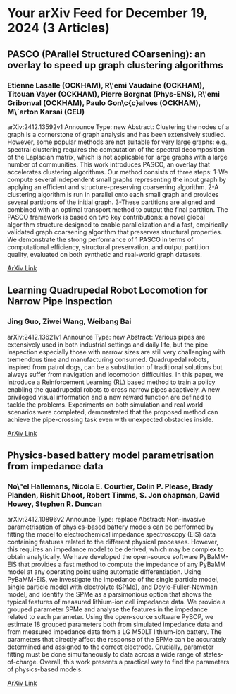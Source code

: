 <h1>Your arXiv Feed for December 19, 2024 (3 Articles)</h1>
<h2>PASCO (PArallel Structured COarsening): an overlay to speed up graph clustering algorithms</h2>
<h3>Etienne Lasalle (OCKHAM), R\'emi Vaudaine (OCKHAM), Titouan Vayer (OCKHAM), Pierre Borgnat (Phys-ENS), R\'emi Gribonval (OCKHAM), Paulo Gon\c{c}alves (OCKHAM), M\`arton Karsai (CEU)</h3>
<p>arXiv:2412.13592v1 Announce Type: new 
Abstract: Clustering the nodes of a graph is a cornerstone of graph analysis and has been extensively studied. However, some popular methods are not suitable for very large graphs: e.g., spectral clustering requires the computation of the spectral decomposition of the Laplacian matrix, which is not applicable for large graphs with a large number of communities. This work introduces PASCO, an overlay that accelerates clustering algorithms. Our method consists of three steps: 1-We compute several independent small graphs representing the input graph by applying an efficient and structure-preserving coarsening algorithm. 2-A clustering algorithm is run in parallel onto each small graph and provides several partitions of the initial graph. 3-These partitions are aligned and combined with an optimal transport method to output the final partition. The PASCO framework is based on two key contributions: a novel global algorithm structure designed to enable parallelization and a fast, empirically validated graph coarsening algorithm that preserves structural properties. We demonstrate the strong performance of 1 PASCO in terms of computational efficiency, structural preservation, and output partition quality, evaluated on both synthetic and real-world graph datasets.</p>
<a href='https://arxiv.org/abs/2412.13592'>ArXiv Link</a>

<h2>Learning Quadrupedal Robot Locomotion for Narrow Pipe Inspection</h2>
<h3>Jing Guo, Ziwei Wang, Weibang Bai</h3>
<p>arXiv:2412.13621v1 Announce Type: new 
Abstract: Various pipes are extensively used in both industrial settings and daily life, but the pipe inspection especially those with narrow sizes are still very challenging with tremendous time and manufacturing consumed. Quadrupedal robots, inspired from patrol dogs, can be a substitution of traditional solutions but always suffer from navigation and locomotion difficulties. In this paper, we introduce a Reinforcement Learning (RL) based method to train a policy enabling the quadrupedal robots to cross narrow pipes adaptively. A new privileged visual information and a new reward function are defined to tackle the problems. Experiments on both simulation and real world scenarios were completed, demonstrated that the proposed method can achieve the pipe-crossing task even with unexpected obstacles inside.</p>
<a href='https://arxiv.org/abs/2412.13621'>ArXiv Link</a>

<h2>Physics-based battery model parametrisation from impedance data</h2>
<h3>No\"el Hallemans, Nicola E. Courtier, Colin P. Please, Brady Planden, Rishit Dhoot, Robert Timms, S. Jon chapman, David Howey, Stephen R. Duncan</h3>
<p>arXiv:2412.10896v2 Announce Type: replace 
Abstract: Non-invasive parametrisation of physics-based battery models can be performed by fitting the model to electrochemical impedance spectroscopy (EIS) data containing features related to the different physical processes. However, this requires an impedance model to be derived, which may be complex to obtain analytically. We have developed the open-source software PyBaMM-EIS that provides a fast method to compute the impedance of any PyBaMM model at any operating point using automatic differentiation. Using PyBaMM-EIS, we investigate the impedance of the single particle model, single particle model with electrolyte (SPMe), and Doyle-Fuller-Newman model, and identify the SPMe as a parsimonious option that shows the typical features of measured lithium-ion cell impedance data. We provide a grouped parameter SPMe and analyse the features in the impedance related to each parameter. Using the open-source software PyBOP, we estimate 18 grouped parameters both from simulated impedance data and from measured impedance data from a LG M50LT lithium-ion battery. The parameters that directly affect the response of the SPMe can be accurately determined and assigned to the correct electrode. Crucially, parameter fitting must be done simultaneously to data across a wide range of states-of-charge. Overall, this work presents a practical way to find the parameters of physics-based models.</p>
<a href='https://arxiv.org/abs/2412.10896'>ArXiv Link</a>

